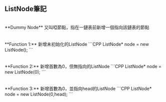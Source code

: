 ## ListNode筆記

</br>
**Dummy Node**
又叫啞節點，指在一鏈表前新增一個指向該鏈表的節點
</br></br></br>
**Function 1:**
新增未初始化的ListNode
```CPP
ListNode* node = new ListNode();
```
</br>
</br>
</br>
**Function 2:**
新增首數為0，但無指向的ListNode
```CPP
ListNode* node = new ListNode(0);
```
</br>
</br>
</br>
**Function 3:**
新增首數為0，並指向head的ListNode
```CPP
ListNode* node = new ListNode(0,head);
```
</br>
</br>
</br>
